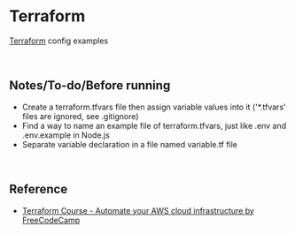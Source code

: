 # Terraform

[Terraform](https://www.terraform.io/intro) config examples

<br />

## Notes/To-do/Before running

- Create a terraform.tfvars file then assign variable values into it ('*.tfvars' files are ignored, see .gitignore)
- Find a way to name an example file of terraform.tfvars, just like .env and .env.example in Node.js
- Separate variable declaration in a file named variable.tf file

<br />

## Reference

- [Terraform Course - Automate your AWS cloud infrastructure by FreeCodeCamp](https://youtu.be/SLB_c_ayRMo)
